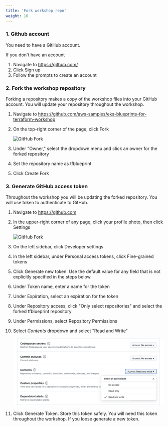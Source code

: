 ```yaml
---
title: 'Fork workshop repo'
weight: 10
---
```


### 1. Github account

You need to have a GitHub account.

If you don't have an account

1. Navigate to https://github.com/
2. Click Sign up
3. Follow the prompts to create an account

### 2. Fork the workshop repository 
Forking a repository makes a copy of the workshop files into your GitHub account. You will update your repository throughout the workshop.

1. Navigate to https://github.com/aws-samples/eks-blueprints-for-terraform-workshop
2. On the top-right corner of the page, click Fork

    ![GitHub Fork](/static/images/github-fork.png)
3. Under "Owner," select the dropdown menu and click an owner for the forked repository
4. Set the repository name as tfblueprint
5. Click Create Fork

### 3. Generate GitHub access token
Throughout the workshop you will be updating the forked repository. You will use token to authenticate to GitHub.

1. Navigate to https://github.com
2. In the upper-right corner of any page, click your profile photo, then click Settings

   ![GitHub Fork](/static/images/github-setting.png)
3. On the left sidebar, click Developer settings
4. In the left sidebar, under Personal access tokens, click Fine-grained tokens
5. Click Generate new token. Use the default value for any field that is not explicitly specified in the steps below.
6. Under Token name, enter a name for the token
7. Under Expiration, select an expiration for the token
8. Under Repository access, click "Only select repositories" and select the forked tfblueprint repository
9. Under Permissions, select Repository Permissions
10. Select *Contents* dropdown and select "Read and Write"

    ![GitHub Fork](/static/images/github-permission.png)
11. Click Generate Token. Store this token safely. You will need this token throughout the workshop. If you loose generate a new token.

